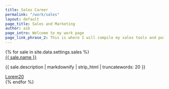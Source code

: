 ```yaml
---
title: Sales Career
permalink: "/work/sales"
layout: default
page_title: Sales and Marketing
author: aib
page_intro: Welcome to my work page
page_link_phrase_2: This is where I will compile my sales tools and portfolio.
---
```


<div class="mt-8 p-4 bg-grey-lightest">
	{% for sale in site.data.settings.sales %}
	<div>
		<a href="{{ site.github.url }}/{{ sale.url }}" class="text-xl text-grey-dark font-bold no-underline hover:text-black">
			{{ sale.name }} 
		</a>
	</div>
	<p class="text-grey-darkest text-base leading-normal mt-1">
			 {{ sale.description | markdownify | strip_html | truncatewords: 20 }}
	</p>
	<div class="mb-8 text-grey-darkest text-base leading-normal mt-2">
		<a href="" class="text-grey-darker hover:text-black text-sm 	no-underline hover:underline">Lorem20 </a>
	</div>
	{% endfor %}
</div>



